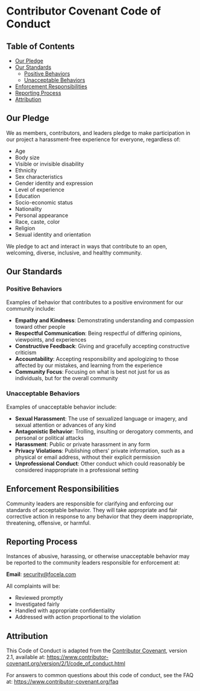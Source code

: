 # Contributor Covenant Code of Conduct

## Table of Contents

- [Our Pledge](#our-pledge)
- [Our Standards](#our-standards)
    - [Positive Behaviors](#positive-behaviors)
    - [Unacceptable Behaviors](#unacceptable-behaviors)
- [Enforcement Responsibilities](#enforcement-responsibilities)
- [Reporting Process](#reporting-process)
- [Attribution](#attribution)

## Our Pledge

We as members, contributors, and leaders pledge to make participation in our project a harassment-free experience for everyone, regardless of:

- Age
- Body size
- Visible or invisible disability
- Ethnicity
- Sex characteristics
- Gender identity and expression
- Level of experience
- Education
- Socio-economic status
- Nationality
- Personal appearance
- Race, caste, color
- Religion
- Sexual identity and orientation

We pledge to act and interact in ways that contribute to an open, welcoming, diverse, inclusive, and healthy community.

## Our Standards

### Positive Behaviors

Examples of behavior that contributes to a positive environment for our community include:

- **Empathy and Kindness**: Demonstrating understanding and compassion toward other people
- **Respectful Communication**: Being respectful of differing opinions, viewpoints, and experiences
- **Constructive Feedback**: Giving and gracefully accepting constructive criticism
- **Accountability**: Accepting responsibility and apologizing to those affected by our mistakes, and learning from the experience
- **Community Focus**: Focusing on what is best not just for us as individuals, but for the overall community

### Unacceptable Behaviors

Examples of unacceptable behavior include:

- **Sexual Harassment**: The use of sexualized language or imagery, and sexual attention or advances of any kind
- **Antagonistic Behavior**: Trolling, insulting or derogatory comments, and personal or political attacks
- **Harassment**: Public or private harassment in any form
- **Privacy Violations**: Publishing others' private information, such as a physical or email address, without their explicit permission
- **Unprofessional Conduct**: Other conduct which could reasonably be considered inappropriate in a professional setting

## Enforcement Responsibilities

Community leaders are responsible for clarifying and enforcing our standards of acceptable behavior. They will take appropriate and fair corrective action in response to any behavior that they deem inappropriate, threatening, offensive, or harmful.

## Reporting Process

Instances of abusive, harassing, or otherwise unacceptable behavior may be reported to the community leaders responsible for enforcement at:

**Email**: security@focela.com

All complaints will be:
- Reviewed promptly
- Investigated fairly
- Handled with appropriate confidentiality
- Addressed with action proportional to the violation

## Attribution

This Code of Conduct is adapted from the [Contributor Covenant](https://www.contributor-covenant.org), version 2.1, available at:
https://www.contributor-covenant.org/version/2/1/code_of_conduct.html

For answers to common questions about this code of conduct, see the FAQ at:
https://www.contributor-covenant.org/faq

